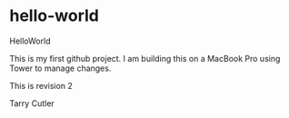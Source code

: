 hello-world
===========

HelloWorld

This is my first github project. I am building this on a MacBook Pro using Tower to manage changes.

This is revision 2

Tarry Cutler